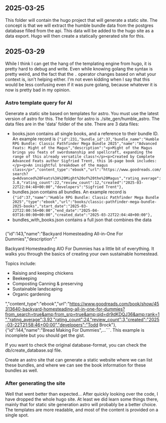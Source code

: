 ## 2025-03-25

This folder will contain the hugo project that will generate a static site.
The concept is that we will extract the humble bundle data from the postgres database filled from the api.
This data will be added to the hugo site as a data export.
Hugo will then create a statically generated site for this.

## 2025-03-29

While I think I can get the hang of the templating engine from hugo, it is pretty hard to debug and write. 
Even while knowing golang the syntax is pretty weird, and the fact that the `.` operator changes based on what your context is, isn't helping either.
I'm not even kidding when I say that this would be less confusing even if it was pure golang, because whatever it is now is pretty bad in my opinion.


### Astro template query for AI

Generate a static site based on templates for astro. You must use the latest version of astro for this. 
The folder for astro is ./site_gen/humble_astro. The data files are in the 'data' folder of the site.
There are 3 data files: 

- books.json contains all single books, and a reference to their bundle ID. 
  An example record is ` {"id":231,"bundle_id":37,"bundle_name":"Humble RPG Bundle: Classic Pathfinder Mega Bundle 2025","name":"Advanced Feats: Might of the Magus","description":"<p>Might of the Magus brings you feats of swordsmanship and spellcraft, expanding the range of this already versatile class!</p><p>Created by Complete Advanced Feats author Sigfried Trent, this 16-page book includes:</p><p>An insightful breakdown of the magus class</p>","content_type":"ebook","url":"https://www.goodreads.com/search?q=Advanced%20Feats%3A%20Might%20of%20the%20Magus","rating_average":3.8,"rating_count":22,"review_count":12,"created":"2025-03-22T22:04:48+00:00","developers":"Sigfried Trent"}, 
`
- bundles.json contains all bundles.
  An example record is ` {"id":37,"name":"Humble RPG Bundle: Classic Pathfinder Mega Bundle 2025","type":"ebook","url":"books/classic-pathfinder-mega-bundle-2025-books","start_date":"2025-03-22T22:00:56+00:00","end_date":"2025-04-03T16:00:00+00:00","created_date":"2025-03-22T22:04:48+00:00"}, 
`
- bundles_with_books.json contains a full json that combines the data
  ```{"id":35,"name":"Humble Book Bundle: Self-Reliance and Off-Grid Skills for Dummies","type":"ebook","url":"books/selfreliance-and-offgrid-skills-for-dummies-books","start_date":"2025-03-22T21:57:39+00:00","end_date":"2025-04-07T16:00:00+00:00","created":"2025-03-22T21:58:46+00:00","books":[{"id":142,"name":"Alternative Energy For Dummies","description":"<p>Alternative Energy For Dummies presents readers with a multifaceted examination of various forms of alternative energy, including solar, wind, nuclear, biomass, geothermal, biofuel, and other sources. Each alternative scenario is compared to current fossil-fuel intensive practices in the scientific, environmental, social, political, and economic realms.</p>","content_type":"ebook","url":"https://www.goodreads.com/book/show/7084105-alternative-energy-for-dummies?from_search=true&amp;from_srp=true&amp;qid=oY0B0N83Hl&amp;rank=1","rating_average":3.72,"rating_count":43,"review_count":2,"created":"2025-03-22T21:58:46+00:00","developers":"Rik DeGunther"}, 
 {"id":143,"name":"Backyard Homesteading All-in-One For Dummies","description":"<p>Backyard Homesteading AIO For Dummies has a little bit of everything. It walks you through the basics of creating your own sustainable homestead.</p><p>Topics include:</p><ul><li>Raising and keeping chickens</li><li>Beekeeping</li><li>Composting Canning &amp; preserving</li><li>Sustainable landscaping</li><li>Organic gardening</li></ul>","content_type":"ebook","url":"https://www.goodreads.com/book/show/45313640-backyard-homesteading-all-in-one-for-dummies?from_search=true&amp;from_srp=true&amp;qid=dr9dKDQJ36&amp;rank=1","rating_average":3.92,"rating_count":24,"review_count":3,"created":"2025-03-22T21:58:46+00:00","developers":"Todd Brock"}, 
 {"id":144,"name":"Bread Making For Dummies",...```. This example is incomplete but you should get the gist.

 If you want to check the original database-format, you can check the db/create_database.sql file.

Create an astro site that can generate a static website where we can list these bundles, and where we can see the book information for these bundles as well.

### After generating the site

Well that went better than expected...
After quickly looking over the code, I have dropped the whole hugo site. At least we did learn some things there, mainly that for static site generation astro will probably be a better choice. The templates are more readable, and most of the content is provided on a single spot.